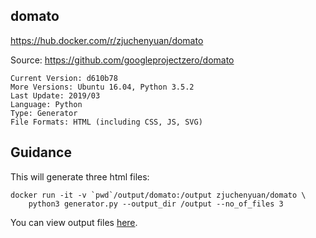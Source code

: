 ## domato

https://hub.docker.com/r/zjuchenyuan/domato

Source: https://github.com/googleprojectzero/domato

```
Current Version: d610b78
More Versions: Ubuntu 16.04, Python 3.5.2
Last Update: 2019/03
Language: Python
Type: Generator
File Formats: HTML (including CSS, JS, SVG)
```

## Guidance

This will generate three html files:

```
docker run -it -v `pwd`/output/domato:/output zjuchenyuan/domato \
    python3 generator.py --output_dir /output --no_of_files 3
```

You can view output files [here](https://github.com/UNIFUZZ/dockerized_fuzzing_examples/tree/master/output/domato).
